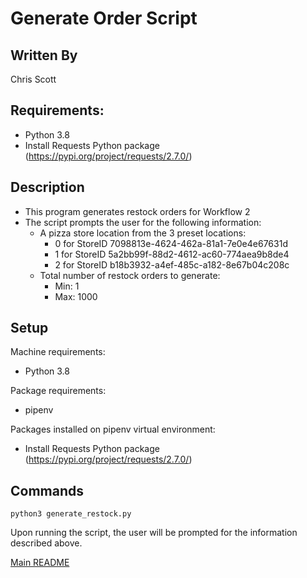 # Generate Order Script

## Written By
Chris Scott

## Requirements:
  * Python 3.8
  * Install Requests Python package (https://pypi.org/project/requests/2.7.0/)

## Description
  * This program generates restock orders for Workflow 2
  * The script prompts the user for the following information:
    * A pizza store location from the 3 preset locations:
      * 0 for StoreID 7098813e-4624-462a-81a1-7e0e4e67631d
      * 1 for StoreID 5a2bb99f-88d2-4612-ac60-774aea9b8de4
      * 2 for StoreID b18b3932-a4ef-485c-a182-8e67b04c208c
    * Total number of restock orders to generate:
      * Min: 1
      * Max: 1000

## Setup
Machine requirements:
* Python 3.8

Package requirements:
* pipenv

Packages installed on pipenv virtual environment:
  * Install Requests Python package (https://pypi.org/project/requests/2.7.0/)

## Commands
```
python3 generate_restock.py
```
Upon running the script, the user will be prompted for the information described above.

[Main README](https://github.com/CPVazquez/CS6343)